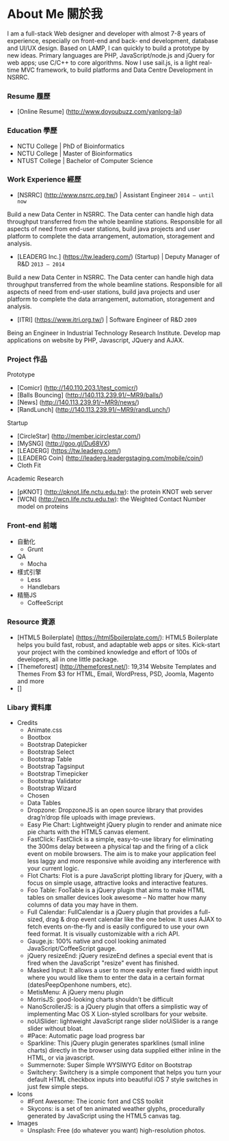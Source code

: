 # About Me 關於我
I am a full-stack Web designer and developer with almost 7-8 years of experience, especially on front-end and back- end development, database and UI/UX design. Based on LAMP, I can quickly to build a prototype by new ideas. Primary languages are PHP, JavaScript/node.js and jQuery for web apps; use C/C++ to core algorithms. Now I use sail.js, is a light real-time MVC framework, to build platforms and Data Centre Development in NSRRC.


### Resume 履歷  
 - [Online Resume] (http://www.doyoubuzz.com/yanlong-lai)

### Education 學歷
 - NCTU College | PhD of Bioinformatics  
 - NCTU College | Master of Bioinformatics  
 - NTUST College | Bachelor of Computer Science  

### Work Experience 經歷
 - [NSRRC] (http://www.nsrrc.org.tw/) | Assistant Engineer `2014 – until now`

 Build a new Data Center in NSRRC. The Data center can handle high data throughput transferred from the whole beamline stations. Responsible for all aspects of need from end-user stations, build java projects and user platform to complete the data arrangement, automation, storagement and analysis.  

- [LEADERG Inc.] (https://tw.leaderg.com/) (Startup) | Deputy Manager of R&D `2013 – 2014`  
 
 Build a new Data Center in NSRRC. The Data center can handle high data throughput transferred from the whole beamline stations. Responsible for all aspects of need from end-user stations, build java projects and user platform to complete the data arrangement, automation, storagement and analysis.


- [ITRI] (https://www.itri.org.tw/) | Software Engineer of R&D `2009`    
 
 Being an Engineer in Industrial Technology Research Institute. Develop map applications on website by PHP, Javascript, JQuery and AJAX.


### Project 作品
Prototype  

 - [Comicr] (http://140.110.203.1/test_comicr/)  
 - [Balls Bouncing] (http://140.113.239.91/~MR9/balls/)  
 - [News] (http://140.113.239.91/~MR9/news/)  
 - [RandLunch] (http://140.113.239.91/~MR9/randLunch/)  

Startup  

 - [CircleStar] (http://member.icirclestar.com/)  
 - [MySNG] (http://goo.gl/Du68VX)  
 - [LEADERG] (https://tw.leaderg.com/)  
 - [LEADERG Coin] (http://leaderg.leadergstaging.com/mobile/coin/)  
 - Cloth Fit  

Academic Research  

 - [pKNOT] (http://pknot.life.nctu.edu.tw): the protein KNOT web server
 - [WCN] (http://wcn.life.nctu.edu.tw): the Weighted Contact Number model on proteins


### Front-end 前端
 - 自動化
    - Grunt
 - QA
    - Mocha
 - 樣式引擎
    - Less
    - Handlebars
 - 精簡JS
    - CoffeeScript

### Resource 資源

 - [HTML5 Boilerplate] (https://html5boilerplate.com/): HTML5 Boilerplate helps you build fast, robust, and adaptable web apps or sites. Kick-start your project with the combined knowledge and effort of 100s of developers, all in one little package.
 - [Themeforest] (http://themeforest.net/): 19,314 Website Templates and Themes From $3 for HTML, Email, WordPress, PSD, Joomla, Magento and more
 - []

### Libary 資料庫
 - Credits
    - Animate.css
    - Bootbox
    - Bootstrap Datepicker
    - Bootstrap Select
    - Bootstrap Table
    - Bootstrap Tagsinput
    - Bootstrap Timepicker
    - Bootstrap Validator
    - Bootstrap Wizard
    - Chosen
    - Data Tables
    - Dropzone: DropzoneJS is an open source library that provides drag’n’drop file uploads with image previews.
    - Easy Pie Chart: Lightweight jQuery plugin to render and animate nice pie charts with the HTML5 canvas element.
    - FastClick: FastClick is a simple, easy-to-use library for eliminating the 300ms delay between a physical tap and the firing of a click event on mobile browsers. The aim is to make your application feel less laggy and more responsive while avoiding any interference with your current logic.
    - Flot Charts: Flot is a pure JavaScript plotting library for jQuery, with a focus on simple usage, attractive looks and interactive features.
    - Foo Table: FooTable is a jQuery plugin that aims to make HTML tables on smaller devices look awesome – No matter how many columns of data you may have in them.
    - Full Calendar: FullCalendar is a jQuery plugin that provides a full-sized, drag & drop event calendar like the one below. It uses AJAX to fetch events on-the-fly and is easily configured to use your own feed format. It is visually customizable with a rich API.
    - Gauge.js: 100% native and cool looking animated JavaScript/CoffeeScript gauge.
    - jQuery resizeEnd: jQuery resizeEnd defines a special event that is fired when the JavaScript "resize" event has finished.
    - Masked Input: It allows a user to more easily enter fixed width input where you would like them to enter the data in a certain format (dates<Plug>PeepOpenhone numbers, etc).
    - MetisMenu: A jQuery menu plugin
    - MorrisJS: good-looking charts shouldn't be difficult
    - NanoScrollerJS: is a jQuery plugin that offers a simplistic way of implementing Mac OS X Lion-styled scrollbars for your website.
    - noUiSlider: lightweight JavaScript range slider noUiSlider is a range slider without bloat.
    - #Pace: Automatic page load progress bar
    - Sparkline: This jQuery plugin generates sparklines (small inline charts) directly in the browser using data supplied either inline in the HTML, or via javascript.
    - Summernote: Super Simple WYSIWYG Editor on Bootstrap
    - Switchery: Switchery is a simple component that helps you turn your default HTML checkbox inputs into beautiful iOS 7 style switches in just few simple steps.
 - Icons
    - #Font Awesome: The iconic font and CSS toolkit
    - Skycons: is a set of ten animated weather glyphs, procedurally generated by JavaScript using the HTML5 canvas tag.
 - Images
    - Unsplash: Free (do whatever you want) high-resolution photos.
